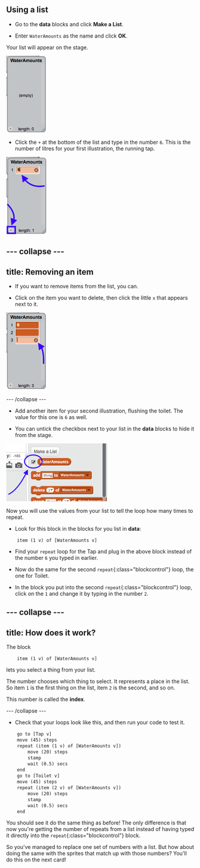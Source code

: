 ## Using a list

+ Go to the **data** blocks and click **Make a List**.

+ Enter `WaterAmounts` as the name and click **OK**.

Your list will appear on the stage.

![the empty WaterAmounts list displayed](images/listNewList.png)

+ Click the `+` at the bottom of the list and type in the number `6`. This is the number of litres for your first illustration, the running tap.

![Adding an item to the list](images/listAddItems.png)

--- collapse ---
---
title: Removing an item
---

+ If you want to remove items from the list, you can.

+ Click on the item you want to delete, then click the little `x` that appears next to it.

![Deleting a list item](images/listDeleteItem.png)

--- /collapse ---

+ Add another item for your second illustration, flushing the toilet. The value for this one is `6` as well.

+ You can untick the checkbox next to your list in the **data** blocks to hide it from the stage.

![The checkbox to show or hide a list](images/listUntickShow.png)

Now you will use the values from your list to tell the loop how many times to repeat.

+ Look for this block in the blocks for you list in **data**:

```blocks
    item (1 v) of [WaterAmounts v]
```

+ Find your `repeat` loop for the Tap and plug in the above block instead of the number `6` you typed in earlier.

+ Now do the same for the second `repeat`{:class="blockcontrol"} loop, the one for Toilet.

+ In the block you put into the second `repeat`{:class="blockcontrol"} loop, click on the `1` and change it by typing in the number `2`.

--- collapse ---
---
title: How does it work?
---

The block

```blocks
    item (1 v) of [WaterAmounts v]
```

lets you select a thing from your list. 

The number chooses which thing to select. It represents a place in the list. So item `1` is the first thing on the list, item `2` is the second, and so on.

This number is called the **index**.

--- /collapse ---

+ Check that your loops look like this, and then run your code to test it.

```blocks
    go to [Tap v]
    move (45) steps
    repeat (item (1 v) of [WaterAmounts v])
        move (20) steps
        stamp
        wait (0.5) secs
    end
    go to [Toilet v]
    move (45) steps
    repeat (item (2 v) of [WaterAmounts v])
        move (20) steps
        stamp
        wait (0.5) secs
    end
```

You should see it do the same thing as before! The only difference is that now you're getting the number of repeats from a list instead of having typed it directly into the `repeat`{:class="blockcontrol"} block.

So you've managed to replace one set of numbers with a list. But how about doing the same with the sprites that match up with those numbers? You'll do this on the next card!